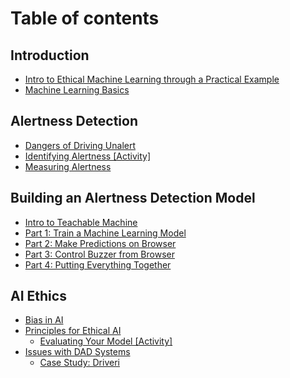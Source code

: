 # Table of contents

## Introduction

* [Intro to Ethical Machine Learning through a Practical Example](README.md)
* [Machine Learning Basics](introduction/machine-learning-basics.md)

## Alertness Detection

* [Dangers of Driving Unalert](alertness-detection/dangers-of-driving-unalert.md)
* [Identifying Alertness \[Activity\]](alertness-detection/identifying-alertness-activity.md)
* [Measuring Alertness](alertness-detection/measuring-alertness.md)

## Building an Alertness Detection Model

* [Intro to Teachable Machine](building-an-alertness-detection-model/intro-to-teachable-machine.md)
* [Part 1: Train a Machine Learning Model](building-an-alertness-detection-model/part-1-train-a-machine-learning-model.md)
* [Part 2: Make Predictions on Browser](building-an-alertness-detection-model/part-2-make-predictions-on-browser.md)
* [Part 3: Control Buzzer from Browser](building-an-alertness-detection-model/part-3-control-buzzer-from-browser.md)
* [Part 4: Putting Everything Together](building-an-alertness-detection-model/part-4-putting-everything-together.md)

## AI Ethics

* [Bias in AI](ai-ethics/bias-in-ai.md)
* [Principles for Ethical AI](ai-ethics/principles-for-ethical-ai/README.md)
  * [Evaluating Your Model \[Activity\]](ai-ethics/principles-for-ethical-ai/evaluating-your-model-activity.md)
* [Issues with DAD Systems](ai-ethics/issues-with-dad-systems/README.md)
  * [Case Study: Driveri](ai-ethics/issues-with-dad-systems/case-study-driveri.md)
